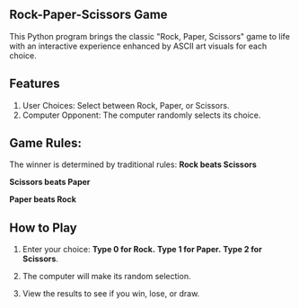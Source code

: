 ## Rock-Paper-Scissors Game
This Python program brings the classic "Rock, Paper, Scissors" game to life with an interactive experience enhanced by ASCII art visuals for each choice.

## Features
1) User Choices: Select between Rock, Paper, or Scissors.
2) Computer Opponent: The computer randomly selects its choice.
## Game Rules:
The winner is determined by traditional rules:
**Rock beats Scissors**

**Scissors beats Paper**

**Paper beats Rock**

## How to Play
1) Enter your choice:
**Type 0 for Rock.**
**Type 1 for Paper.**
**Type 2 for Scissors**.

2) The computer will make its random selection.
3) View the results to see if you win, lose, or draw.
